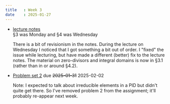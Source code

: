 ```yaml
---
title   : Week 3
date    : 2025-01-27
---
```


- [lecture notes](/course-content/lecture-notes.pdf)  
  §3 was Monday and §4 was Wednesday

  There is a bit of revisionism in the notes. During the lecture on
  Wednesday I noticed that I got something a bit out of order. I
  "fixed" the issue while lecturing, but have made a different
  (better) fix to the lecture notes. The material on zero-divisors and
  integral domains is now in §3.1 (rather than in or around §4.2).

- [Problem set 2](/course-assignments/PS2--polynomials.pdf) due ~~2025-01-31~~ 2025-02-02

  Note: I expected to talk about irreducible elements in a PID but
  didn't quite get there. So I've removed problem 2 from the
  assignment; it'll probably re-appear next week.




